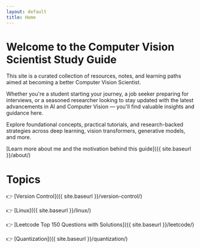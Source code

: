 ```yaml
---
layout: default
title: Home
---
```


# Welcome to the Computer Vision Scientist Study Guide

This site is a curated collection of resources, notes, and learning paths aimed at becoming a better Computer Vision Scientist.

Whether you're a student starting your journey, a job seeker preparing for interviews, or a seasoned researcher looking to stay updated with the latest advancements in AI and Computer Vision — you'll find valuable insights and guidance here.

Explore foundational concepts, practical tutorials, and research-backed strategies across deep learning, vision transformers, generative models, and more.

[Learn more about me and the motivation behind this guide]({{ site.baseurl }}/about/)

# Topics

👉 [Version Control]({{ site.baseurl }}/version-control/)

👉 [Linux]({{ site.baseurl }}/linux/)

👉 [Leetcode Top 150 Questions with Solutions]({{ site.baseurl }}/leetcode/)

👉 [Quantization]({{ site.baseurl }}/quantization/)
